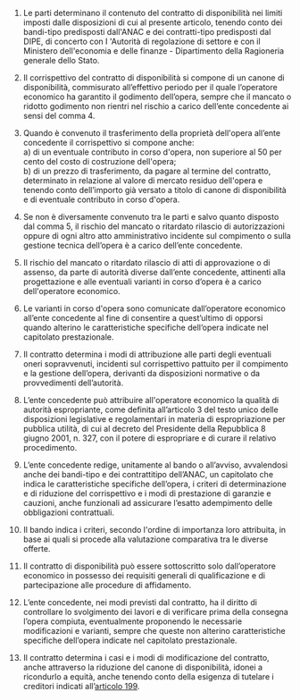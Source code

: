 1. Le parti determinano il contenuto del contratto di disponibilità nei limiti imposti dalle disposizioni di cui al presente articolo, tenendo conto dei bandi-tipo predisposti dall'ANAC e dei contratti-tipo predisposti dal DIPE, di concerto con I 'Autorità di regolazione di settore e con il Ministero dell'economia e delle finanze - Dipartimento della Ragioneria generale dello Stato.

2. Il corrispettivo del contratto di disponibilità si compone di un canone di disponibilità, commisurato all’effettivo periodo per il quale l’operatore economico ha garantito il godimento dell’opera, sempre che il mancato o ridotto godimento non rientri nel rischio a carico dell’ente concedente ai sensi del comma 4.

3. Quando è convenuto il trasferimento della proprietà dell'opera all’ente concedente il corrispettivo si compone anche:<br>a) di un eventuale contributo in corso d'opera, non superiore al 50 per cento del costo di costruzione dell'opera;<br>b) di un prezzo di trasferimento, da pagare al termine del contratto, determinato in relazione al valore di mercato residuo dell'opera e tenendo conto dell’importo già versato a titolo di canone di disponibilità e di eventuale contributo in corso d'opera.

4. Se non è diversamente convenuto tra le parti e salvo quanto disposto dal comma 5, il rischio del mancato o ritardato rilascio di autorizzazioni oppure di ogni altro atto amministrativo incidente sul compimento o sulla gestione tecnica dell’opera è a carico dell’ente concedente.

5. Il rischio del mancato o ritardato rilascio di atti di approvazione o di assenso, da parte di autorità diverse dall’ente concedente, attinenti alla progettazione e alle eventuali varianti in corso d’opera è a carico dell'operatore economico.

6. Le varianti in corso d'opera sono comunicate dall’operatore economico all’ente concedente al fine di consentire a quest’ultimo di opporsi quando alterino le caratteristiche specifiche dell’opera indicate nel capitolato prestazionale.

7. Il contratto determina i modi di attribuzione alle parti degli eventuali oneri sopravvenuti, incidenti sul corrispettivo pattuito per il compimento e la gestione dell’opera, derivanti da disposizioni normative o da provvedimenti dell’autorità.

8. L’ente concedente può attribuire all'operatore economico la qualità di autorità espropriante, come definita all’articolo 3 del testo unico delle disposizioni legislative e regolamentari in materia di espropriazione per pubblica utilità, di cui al decreto del Presidente della Repubblica 8 giugno 2001, n. 327, con il potere di espropriare e di curare il relativo procedimento.

9. L’ente concedente redige, unitamente al bando o all’avviso, avvalendosi anche dei bandi-tipo e dei contrattitipo dell’ANAC, un capitolato che indica le caratteristiche specifiche dell’opera, i criteri di determinazione e di riduzione del corrispettivo e i modi di prestazione di garanzie e cauzioni, anche funzionali ad assicurare l’esatto adempimento delle obbligazioni contrattuali.

10. Il bando indica i criteri, secondo l'ordine di importanza loro attribuita, in base ai quali si procede alla valutazione comparativa tra le diverse offerte.

11. Il contratto di disponibilità può essere sottoscritto solo dall’operatore economico in possesso dei requisiti generali di qualificazione e di partecipazione alle procedure di affidamento. 

12. L’ente concedente, nei modi previsti dal contratto, ha il diritto di controllare lo svolgimento dei lavori e di verificare prima della consegna l’opera compiuta, eventualmente proponendo le necessarie modificazioni e varianti, sempre che queste non alterino caratteristiche specifiche dell’opera indicate nel capitolato prestazionale.

13. Il contratto determina i casi e i modi di modificazione del contratto, anche attraverso la riduzione del canone di disponibilità, idonei a ricondurlo a equità, anche tenendo conto della esigenza di tutelare i creditori indicati all’[articolo 199](/index.html?article=articolo-199&version=1).
